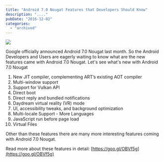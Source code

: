 ```yaml
---
title: "Android 7.0 Nougat Features that Developers Should Know"
description: "...."
pubDate: "2016-12-02"
categories: 
  - "archived"
---
```


[![](/images/Android-7.0-Nougat-Update-For-Samsung-Galaxy-S5-S6-S7-S7-Edge-Note-7.jpg)](https://2.bp.blogspot.com/-Mlic5sLNEQw/WEHMu6S9UTI/AAAAAAAADe0/hwzCrpOMkvwVyFvp1OW2cK9jjxrfgo2RgCLcB/s1600/Android-7.0-Nougat-Update-For-Samsung-Galaxy-S5-S6-S7-S7-Edge-Note-7.jpg)

  

Google officially announced Android 7.0 Nougat last month. So the Android Developers and Users are eagerly waiting to know what are the new features came with Android 7.0 Nougat. Let's see what's new with Android 7.0 Nougat  
  

1. New JIT compiler, complementing ART’s existing AOT compiler
2. Multi-window support
3. Support for Vulkan API
4. Direct boot
5. Direct reply and bundled notifications
6. Daydream virtual reality (VR) mode
7. UI, accessibility tweaks, and background optimization
8. Multi-locale Support - More Languages
9. JavaScript run before page load
10. Virtual Files

  
Other than these features there are many more interesting features coming with Android 7.0 Nougat.  
  
Read more about these features in detail: [https://goo.gl/OBVf5g](https://goo.gl/OBVf5g)
